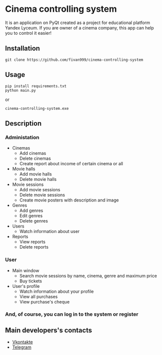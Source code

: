 # Cinema controlling system
It is an application on PyQt created as a project for educational platform Yandex Lyceum. If you are owner of a cinema company, this app can help you to control it easier!
## Installation
```
git clone https://github.com/fivan999/cinema-controlling-system
```
## Usage
```
pip install requirements.txt
python main.py
```
or 
```
cinema-controlling-system.exe
```
## Description
### Administation
- Cinemas
  - Add cinemas
  - Delete cinemas
  - Create report about income of certain cinema or all
- Movie halls
  - Add movie halls
  - Delete movie halls 
- Movie sessions
  - Add movie sessions
  - Delete movie sessions
  - Create movie posters with description and image
- Genres
  - Add genres
  - Edit genres
  - Delete genres
- Users
  - Watch information about user
- Reports
  - View reports
  - Delete reports
### User
- Main window
  - Search movie sessions by name, cinema, genre and maximum price
  - Buy tickets
- User's profile
  - Watch information about your profile
  - View all purchases
  - View purchase's cheque
### And, of course, you can log in to the system or register
## Main developers's contacts
- [Vkontakte](https://vk.com/exp_ert_para_keet/)
- [Telegram](https://t.me/bebra_dev/)
